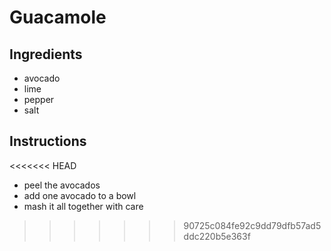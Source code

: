# Guacamole
## Ingredients
* avocado
* lime
* pepper
* salt
## Instructions
<<<<<<< HEAD
* peel the avocados
* add one avocado to a bowl
* mash it all together with care
>>>>>>> 90725c084fe92c9dd79dfb57ad5ddc220b5e363f
